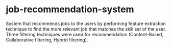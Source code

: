 # job-recommendation-system
System that recommends jobs to the users by performing feature extraction technique to find the more relevant job that matches the skill set of the user. Three filtering techniques were used for recommendation (Content-Based, Collaborative filtering, Hybrid filtering). 
